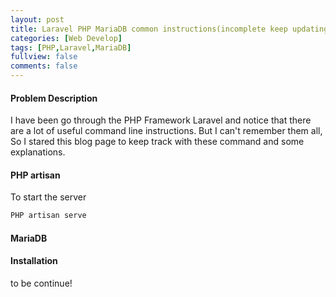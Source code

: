 ```yaml
---
layout: post
title: Laravel PHP MariaDB common instructions(incomplete keep updating)
categories: [Web Develop]
tags: [PHP,Laravel,MariaDB]
fullview: false
comments: false
---
```

#### Problem Description
I have been go through the PHP Framework Laravel and notice that there are a lot of useful command line instructions. But I can't remember them all, So I stared this blog page to keep track with these command and some explanations.


#### PHP artisan
To start the server
```bash
PHP artisan serve

```

#### MariaDB


#### Installation



to be continue!
